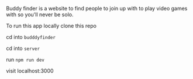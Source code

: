 Buddy finder is a website to find people to join up with to play video games with so you'll never be solo.

To run this app locally clone this repo

cd into `budddyfinder`

cd into `server`

run `npm run dev`

visit localhost:3000
